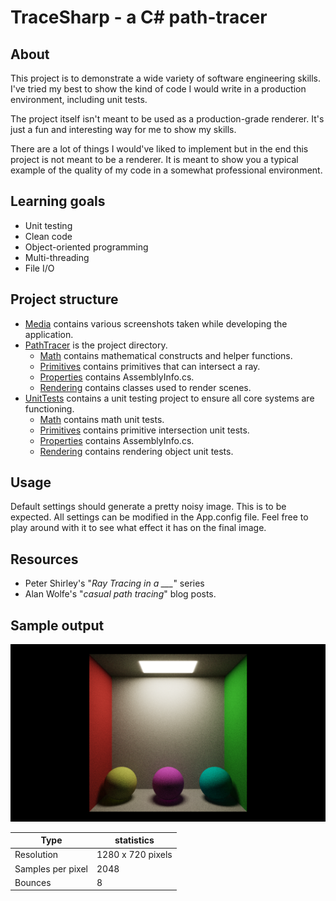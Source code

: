 # TraceSharp - a C# path-tracer
## About
This project is to demonstrate a wide variety of software engineering skills.
I've tried my best to show the kind of code I would write in a production environment, including unit tests.

The project itself isn't meant to be used as a production-grade renderer. It's just a fun and interesting way for me to show my skills.

There are a lot of things I would've liked to implement but in the end this project is not meant to be a renderer. It is meant to show you a typical example of the quality of my code in a somewhat professional environment.

## Learning goals
- Unit testing
- Clean code
- Object-oriented programming
- Multi-threading
- File I/O

## Project structure
- [Media](./Media) contains various screenshots taken while developing the application.
- [PathTracer](./PathTracer) is the project directory.
    - [Math](./PathTracer/Math) contains mathematical constructs and helper functions.
    - [Primitives](./PathTracer/Primitives) contains primitives that can intersect a ray.
    - [Properties](./PathTracer/Properties) contains AssemblyInfo.cs.
    - [Rendering](./PathTracer/Rendering) contains classes used to render scenes.
- [UnitTests](./UnitTests) contains a unit testing project to ensure all core systems are functioning.
    - [Math](./UnitTests/Math) contains math unit tests.
    - [Primitives](./UnitTests/Primitives) contains primitive intersection unit tests.
    - [Properties](./UnitTests/Properties) contains AssemblyInfo.cs.
    - [Rendering](./UnitTests/Rendering) contains rendering object unit tests.

## Usage
Default settings should generate a pretty noisy image.
This is to be expected. All settings can be modified in the App.config file.
Feel free to play around with it to see what effect it has on the final image.

## Resources
- Peter Shirley's "*Ray Tracing in a ___*" series
- Alan Wolfe's "*casual path tracing*" blog posts.

## Sample output
![Basic path tracing](./Media/4_tone_mapping_exposure.png)

Type | statistics
------------ | -------------
Resolution | 1280 x 720 pixels
Samples per pixel | 2048
Bounces | 8
